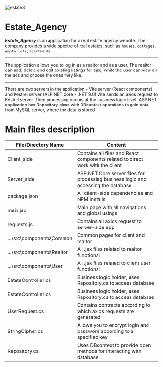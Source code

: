 ![estate3](https://github.com/user-attachments/assets/1a018f48-558b-4e25-8013-b6c939888a6b)

Estate_Agency
=====================
***Estate_Agency*** is an application for a real estate agency website.
The company provides a wide spectre of real estates, such as `houses`, `cottages`, `empty lots`, `apartments`
***
The application allows you to log in as a realtor and as a user. The realtor can add, delete and edit existing listings for sale, while the user can view all the ads and choose the ones they like.
***
There are two servers in the application - Vite server (React components) and Kestrel server (ASP.NET Core - .NET 9.0)
Vite sends an axios request to Kestrel server. Then processing occurs at the business logic level. ASP.NET application has Repository class with DBcontext operations to gain data from MySQL server, where the data is stored

Main files description
=====================
File/Directory Name            | Content
-------------------------------|----------------------
Client_side                    | Contains all files and React components related to direct work with the client
Server_side                    | ASP.NET Core server files for processing business logic and accessing the database
package.json                   | All client-side dependencies and NPM installs
main.jsx                       | Main page with all navigations and global usings
requests.js                    | Contains all axios reguest to server-side app
...\src\components\Common      | Common pages for client and realtor
...\src\components\Realtor     | All .jsx files related to realtor functional
...\src\components\User        | All .jsx files related to client user functional
EstateController.cs            | Business logic holder, uses Repository.cs to access database
EstateController.cs            | Business logic holder, uses Repository.cs to access database
UserRequest.cs                 | Contains contracts according to which axios requests are generated
StringCipher.cs                | Allows you to encrypt login and password according to a specified key
Repository.cs                  | Uses DBcontext to provide open methods for interacting with database

